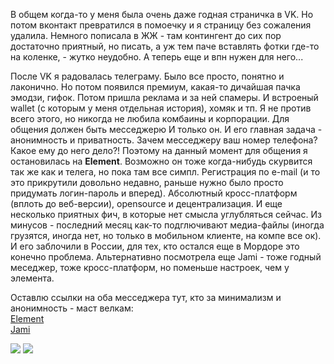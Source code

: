 [category]: <> (About)
[date]: <> (2030/01/01)
[title]: <> (Почему теперь я тут)

В общем когда-то у меня была очень даже годная страничка в VK. Но потом вконтакт превратился в помоечку и я страницу без сожаления удалила. Немного пописала в ЖЖ - там контингент до сих пор достаточно приятный, но писать, а уж тем паче вставлять фотки где-то на коленке, - жутко неудобно. А теперь еще и впн нужен для него...

После VK я радовалась телеграму. Было все просто, понятно и лаконично. Но потом появился премиум, какая-то дичайшая пачка эмодзи, гифок. Потом пришла реклама и за ней спамеры. И встроеный wallet (с которым у меня отдельная история), хомяк и тп. Я не против всего этого, но никогда не любила комбаины и корпорации. Для общения должен быть месседжерю И только он. И его главная задача - анонимность и приватность. Зачем месседжеру ваш номер телефона? Какое ему до него дело?! Поэтому на данный момент для общения я остановилась на **Element**. Возможно он тоже когда-нибудь скурвится так же как и телега, но пока там все симпл. Регистрация по e-mail (и то это прикрутили довольно недавно, раньше нужно было просто придумать логин-пароль и вперед). Абсолютный кросс-платформ (вплоть до веб-версии), opensource и децентрализация. И еще несколько приятных фич, в которые нет смысла углубляться сейчас. Из минусов - последний месяц как-то подглючивают медиа-файлы (иногда грузятся, иногда нет, но только в мобильном клиенте, на компе все ок). И его заблочили в России, для тех, кто остался еще в Мордоре это конечно проблема. Альтернативно посмотрела еще Jami - тоже годный меседжер, тоже кросс-платформ, но поменьше настроек, чем у элемента.

Оставлю ссылки на оба месседжера тут, кто за минимализм и анонимность - маст велкам:<br>
[Element](https://element.io/download)<br>
[Jami](https://jami.net/)

[![](https://bafybeiccouvjm56fbkp27gumymymaipdhbeycwlvczsvta5geurvqixjae.ipfs.flk-ipfs.xyz/element-logo-100.jpg)](https://element.io/download)
[![](https://bafybeiccouvjm56fbkp27gumymymaipdhbeycwlvczsvta5geurvqixjae.ipfs.flk-ipfs.xyz/jami-logo-100.jpg)](https://jami.net/)


